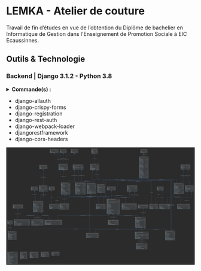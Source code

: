 # LEMKA - Atelier de couture
Travail de fin d’études en vue de l’obtention du Diplôme de bachelier en Informatique de Gestion dans l'Enseignement de Promotion Sociale à EIC Ecaussinnes.

## Outils & Technologie

### Backend | Django 3.1.2 - Python 3.8
<details><summary><b>Commande(s) :</b></summary><br>
  
> - pip install
> - pip freeze > requirements.txt
> - python manage.py makemigrations
> - python manage.py migrate
> - python manage.py createsuperuser
> - python manage.py dumpdata app.class > class.json
> - python manage.py loaddata app.class > class.json
  
</details>

- django-allauth
- django-crispy-forms
- django-registration
- django-rest-auth
- django-webpack-loader
- djangorestframework
- django-cors-headers

![alt text](https://github.com/crysis90war/lemka_api/blob/main/diagram.png?raw=true)
